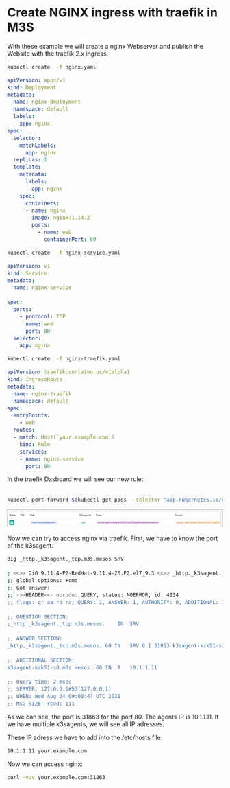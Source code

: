 # Create NGINX ingress with traefik in M3S

With these example we will create a nginx Webserver and publish the Website with the traefik 2.x ingress.



```bash
kubectl create  -f nginx.yaml
```

```yaml
apiVersion: apps/v1
kind: Deployment
metadata:
  name: nginx-deployment
  namespace: default
  labels:
    app: nginx
spec:
  selector:
    matchLabels:
      app: nginx
  replicas: 1
  template:
    metadata:
      labels:
        app: nginx
    spec:
      containers:
      - name: nginx
        image: nginx:1.14.2
        ports:
          - name: web
            containerPort: 80
```

```bash
kubectl create  -f nginx-service.yaml
```

```yaml
apiVersion: v1
kind: Service
metadata:
  name: nginx-service

spec:
  ports:
    - protocol: TCP
      name: web
      port: 80
  selector:
    app: nginx

```


```bash
kubectl create  -f nginx-traefik.yaml
```

```yaml
apiVersion: traefik.containo.us/v1alpha1
kind: IngressRoute
metadata:
  name: nginx-traefik
  namespace: default
spec:
  entryPoints:
    - web
  routes:
  - match: Host(`your.example.com`)
    kind: Rule
    services:
    - name: nginx-service
      port: 80
```

In the traefik Dasboard we will see our new rule:

```bash

kubectl port-forward $(kubectl get pods --selector "app.kubernetes.io/name=traefik" --output=name -n kube-system) -n kube-system 9000:9000

```


![image_2021-06-14-13-05-55](vx_images/image_2021-06-14-13-05-55.png)



Now we can try to access nginx via traefik. First, we have to know the port of the k3sagent.

```bash
dig _http._k3sagent._tcp.m3s.mesos SRV

; <<>> DiG 9.11.4-P2-RedHat-9.11.4-26.P2.el7_9.3 <<>> _http._k3sagent._tcp.m3s.mesos SRV
;; global options: +cmd
;; Got answer:
;; ->>HEADER<<- opcode: QUERY, status: NOERROR, id: 4134
;; flags: qr aa rd ra; QUERY: 1, ANSWER: 1, AUTHORITY: 0, ADDITIONAL: 1

;; QUESTION SECTION:
;_http._k3sagent._tcp.m3s.mesos.	IN	SRV

;; ANSWER SECTION:
_http._k3sagent._tcp.m3s.mesos.	60 IN	SRV	0 1 31863 k3sagent-kzk51-s0.m3s.mesos.

;; ADDITIONAL SECTION:
k3sagent-kzk51-s0.m3s.mesos. 60	IN	A	10.1.1.11

;; Query time: 2 msec
;; SERVER: 127.0.0.1#53(127.0.0.1)
;; WHEN: Wed Aug 04 09:08:47 UTC 2021
;; MSG SIZE  rcvd: 111


```

As we can see, the port is 31863 for the port 80. The agents IP is 10.1.1.11.
If we have multiple k3sagents, we will see all IP adresses.

These IP adress we have to add into the /etc/hosts file.

```bash
10.1.1.11 your.example.com
```

Now we can access nginx:

```bash
curl -vvv your.example.com:31863
```
